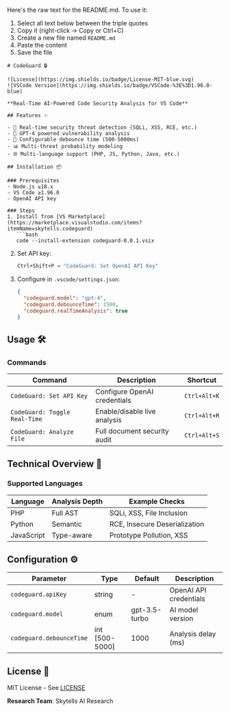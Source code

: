 Here's the raw text for the README.md. To use it:

1. Select all text below between the triple quotes
2. Copy it (right-click → Copy or Ctrl+C)
3. Create a new file named `README.md`
4. Paste the content
5. Save the file

```
# CodeGuard 🔒

![License](https://img.shields.io/badge/License-MIT-blue.svg)
![VSCode Version](https://img.shields.io/badge/VSCode-%3E%3D1.96.0-blue)

**Real-Time AI-Powered Code Security Analysis for VS Code**

## Features ✨

- 🚨 Real-time security threat detection (SQLi, XSS, RCE, etc.)
- 🧠 GPT-4 powered vulnerability analysis
- 🔄 Configurable debounce time (500-5000ms)
- 📊 Multi-threat probability modeling
- 🌐 Multi-language support (PHP, JS, Python, Java, etc.)

## Installation 📦

### Prerequisites
- Node.js ≥18.x
- VS Code ≥1.96.0
- OpenAI API key

### Steps
1. Install from [VS Marketplace](https://marketplace.visualstudio.com/items?itemName=skytells.codeguard)
   ```bash
   code --install-extension codeguard-0.0.1.vsix
   ```
2. Set API key:
   ```bash
   Ctrl+Shift+P → "CodeGuard: Set OpenAI API Key"
   ```
3. Configure in `.vscode/settings.json`:
   ```json
   {
     "codeguard.model": "gpt-4",
     "codeguard.debounceTime": 1500,
     "codeguard.realTimeAnalysis": true
   }
   ```

## Usage 🛠️

### Commands
| Command | Description | Shortcut |
|---------|-------------|----------|
| `CodeGuard: Set API Key` | Configure OpenAI credentials | `Ctrl+Alt+K` |
| `CodeGuard: Toggle Real-Time` | Enable/disable live analysis | `Ctrl+Alt+R` |
| `CodeGuard: Analyze File` | Full document security audit | `Ctrl+Alt+S` |

## Technical Overview 🔬

### Supported Languages
| Language | Analysis Depth | Example Checks |
|----------|----------------|----------------|
| PHP      | Full AST       | SQLi, XSS, File Inclusion |
| Python   | Semantic       | RCE, Insecure Deserialization |
| JavaScript | Type-aware    | Prototype Pollution, XSS |

## Configuration ⚙️

| Parameter | Type | Default | Description |
|-----------|------|---------|-------------|
| `codeguard.apiKey` | string | - | OpenAI API credentials |
| `codeguard.model` | enum | gpt-3.5-turbo | AI model version |
| `codeguard.debounceTime` | int [500-5000] | 1000 | Analysis delay (ms) |

## License 📜

MIT License - See [LICENSE](https://github.com/skytells-research/codeguard-vscode/blob/main/LICENSE)

**Research Team**: Skytells AI Research  
